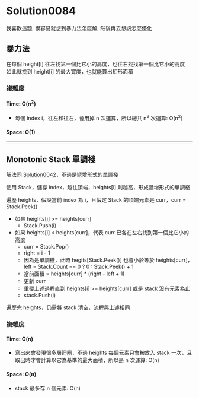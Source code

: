 # Solution0084

我喜歡這題, 很容易就想到暴力法怎麼解, 然後再去想該怎麼優化

## 暴力法

在每個 height[i] 往左找第一個比它小的高度，也往右找找第一個比它小的高度  
如此就找到 height[i] 的最大寬度，也就能算出矩形面積  

### 複雜度

#### Time: O(n<sup>2</sup>)
- 每個 index i，往左和往右，會用掉 n 次運算，所以總共 n<sup>2</sup> 次運算: O(n<sup>2</sup>)


#### Space: O(1)

---

## Monotonic Stack 單調棧

解法同 [Solution0042](../Solution0001_0050/Solution0042.md)，不過是遞增形式的單調棧

使用 Stack，儲存 index，越往頂端，heights[i] 則越高，形成遞增形式的單調棧

遍歷 heights，假設當前 index 為 i，且假定 Stack 的頂端元素是 curr，curr = Stack.Peek()
- 如果 heights[i] >= heights[curr]
  - Stack.Push(i)  
- 如果 heights[i] < heights[curr]，代表 curr 已各在左右找到第一個比它小的高度
  - curr = Stack.Pop()
  - right = i - 1
  - 因為是單調棧，此時 hegits[Stack.Peek()] 也會小於等於 heights[curr]，left = Stack.Count == 0 ? 0 : Stack.Peek() + 1
  - 當前面積 = heights[curr] * (right - left + 1)
  - 更新 curr
  - 重覆上述過程直到 heights[i] >= heights[curr] 或是 stack 沒有元素為止
  - stack.Push(i)  

遍歷完 heights，仍需將 stack 清空，流程與上述相同

### 複雜度

#### Time: O(n)
- 寫出來會發現很多層迴圈，不過 heights 每個元素只會被放入 stack 一次，且取出時才會計算以它為基準的最大面積，所以是 n 次運算: O(n)

#### Space: O(n)
- stack 最多存 n 個元素: O(n)

